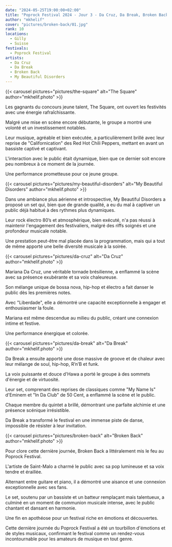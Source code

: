 ```yaml
---
date: "2024-05-25T19:00:00+02:00"
title: "Poprock Festival 2024 - Jour 3 - Da Cruz, Da Break, Broken Back, My Beautiful Disorders"
author: "mkhelif"
cover: "pictures/broken-back/01.jpg"
rank: 10
locations:
  - Gilly
  - Suisse
festivals:
  - Poprock Festival
artists:
  - Da Cruz
  - Da Break
  - Broken Back
  - My Beautiful Disorders
---
```


{{< carousel pictures="pictures/the-square" alt="The Square" author="mkhelif.photo" >}}

Les gagnants du concours jeune talent, The Square, ont ouvert les festivités avec une énergie rafraîchissante.

Malgré une mise en scène encore débutante, le groupe a montré une volonté et un investissement notables.

Leur musique, agréable et bien exécutée, a particulièrement brillé avec leur reprise de "Californication" des Red Hot
Chili Peppers, mettant en avant un bassiste captivé et captivant.

L'interaction avec le public était dynamique, bien que ce dernier soit encore peu nombreux à ce moment de la journée.

Une performance prometteuse pour ce jeune groupe.


{{< carousel pictures="pictures/my-beautiful-disorders" alt="My Beautiful Disorders" author="mkhelif.photo" >}}

Dans une ambiance plus aérienne et introspective, My Beautiful Disorders a proposé un set qui, bien que de grande
qualité, a eu du mal à captiver un public déjà habitué à des rythmes plus dynamiques.

Leur rock électro 80’s et atmosphérique, bien exécuté, n'a pas réussi à maintenir l'engagement des festivaliers, malgré
des riffs soignés et une profondeur musicale notable.

Une prestation peut-être mal placée dans la programmation, mais qui a tout de même apporté une belle diversité musicale
à la soirée.


{{< carousel pictures="pictures/da-cruz" alt="Da Cruz" author="mkhelif.photo" >}}

Mariana Da Cruz, une véritable tornade brésilienne, a enflammé la scène avec sa présence exubérante et sa voix
chaleureuse.

Son mélange unique de bossa nova, hip-hop et électro a fait danser le public dès les premières notes.

Avec "Liberdade", elle a démontré une capacité exceptionnelle à engager et enthousiasmer la foule.

Mariana est même descendue au milieu du public, créant une connexion intime et festive.

Une performance énergique et colorée.


{{< carousel pictures="pictures/da-break" alt="Da Break" author="mkhelif.photo" >}}

Da Break a ensuite apporté une dose massive de groove et de chaleur avec leur mélange de soul, hip-hop, R’n’B et funk.

La voix puissante et douce d'Hawa a porté le groupe à des sommets d'énergie et de virtuosité.

Leur set, comprenant des reprises de classiques comme "My Name Is" d'Eminem et "In Da Club" de 50 Cent, a enflammé la
scène et le public.

Chaque membre du quintet a brillé, démontrant une parfaite alchimie et une présence scénique irrésistible.

Da Break a transformé le festival en une immense piste de danse, impossible de résister à leur invitation.


{{< carousel pictures="pictures/broken-back" alt="Broken Back" author="mkhelif.photo" >}}

Pour clore cette dernière journée, Broken Back a littéralement mis le feu au Poprock Festival.

L'artiste de Saint-Malo a charmé le public avec sa pop lumineuse et sa voix tendre et éraillée.

Alternant entre guitare et piano, il a démontré une aisance et une connexion exceptionnelle avec ses fans.

Le set, soutenu par un bassiste et un batteur remplaçant mais talentueux, a culminé en un moment de communion musicale
intense, avec le public chantant et dansant en harmonie.

Une fin en apothéose pour un festival riche en émotions et découvertes.

Cette dernière journée du Poprock Festival a été un tourbillon d'émotions et de styles musicaux, confirmant le festival
comme un rendez-vous incontournable pour les amateurs de musique en tout genre.
